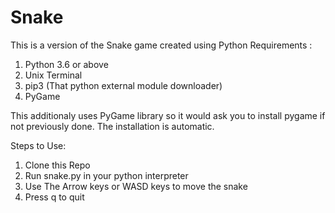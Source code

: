 # Snake
This is a version of the Snake game created using Python
Requirements :
1. Python 3.6 or above
2. Unix Terminal
3. pip3 (That python external module downloader)
4. PyGame

This additionaly uses PyGame library so it would ask you to install pygame if not previously done.
The installation is automatic.

Steps to Use:

1. Clone this Repo
2. Run snake.py in your python interpreter
3. Use The Arrow keys or WASD keys to move the snake
4. Press q to quit
